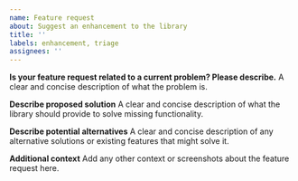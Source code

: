 ```yaml
---
name: Feature request
about: Suggest an enhancement to the library
title: ''
labels: enhancement, triage
assignees: ''
---
```


**Is your feature request related to a current problem? Please describe.**
A clear and concise description of what the problem is.

**Describe proposed solution**
A clear and concise description of what the library should provide to solve missing functionality.

**Describe potential alternatives**
A clear and concise description of any alternative solutions or existing features that might solve it.

**Additional context**
Add any other context or screenshots about the feature request here.
